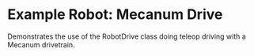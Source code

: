 #   Example Robot: Mecanum Drive

Demonstrates the use of the RobotDrive class doing teleop driving with a Mecanum drivetrain.